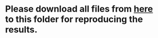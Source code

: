 # Please download all files from [here](https://mailmissouri-my.sharepoint.com/:f:/g/personal/hefe_umsystem_edu/EqMgXIfLcKZDjdQfa863BTUBTNbtRwZmH40IONDwHHjogQ?e=MxYYme) to this folder for reproducing the results. 